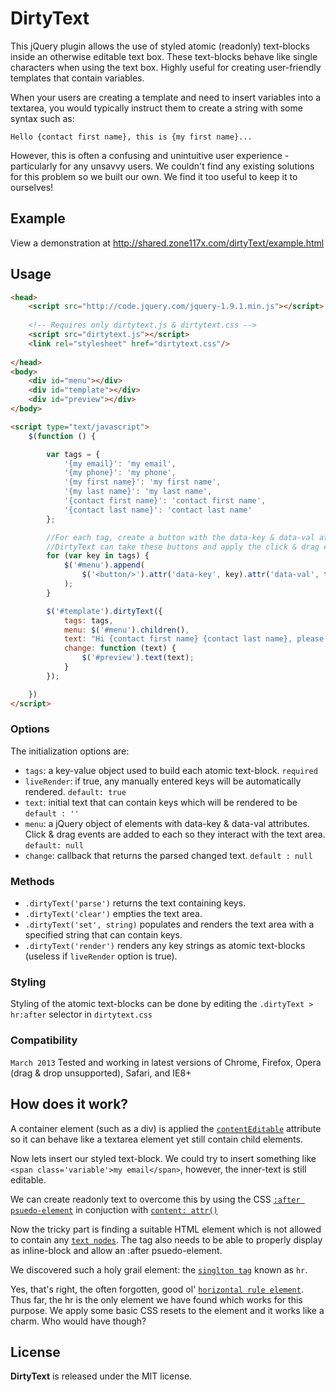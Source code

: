 DirtyText
=========

This jQuery plugin allows the use of styled atomic (readonly) text-blocks inside an otherwise editable text box. These text-blocks behave like single characters when using the text box. Highly useful for creating user-friendly templates that contain variables. 

When your users are creating a template and need to insert variables into a textarea, you would typically instruct them to create a string with some syntax such as:

```
Hello {contact first name}, this is {my first name}...
```
However, this is often a confusing and unintuitive user experience - particularly for any unsavvy users.
We couldn't find any existing solutions for this problem so we built our own. We find it too useful to keep it to ourselves!



Example
-----

View a demonstration at http://shared.zone117x.com/dirtyText/example.html



Usage
-----
```html
<head>
    <script src="http://code.jquery.com/jquery-1.9.1.min.js"></script>
    
    <!-- Requires only dirtytext.js & dirtytext.css -->
    <script src="dirtytext.js"></script>
    <link rel="stylesheet" href="dirtytext.css"/>
    
</head>
<body>
    <div id="menu"></div>
    <div id="template"></div>
    <div id="preview"></div>
</body>

<script type="text/javascript">
    $(function () {

        var tags = {
            '{my email}': 'my email',
            '{my phone}': 'my phone',
            '{my first name}': 'my first name',
            '{my last name}': 'my last name',
            '{contact first name}': 'contact first name',
            '{contact last name}': 'contact last name'
        };

        //For each tag, create a button with the data-key & data-val attributes used by DirtyText.
        //DirtyText can take these buttons and apply the click & drag events used to interact with the text area
        for (var key in tags) {
            $('#menu').append(
                $('<button/>').attr('data-key', key).attr('data-val', tags[key]).text(tags[key])
            );
        }

        $('#template').dirtyText({
            tags: tags,
            menu: $('#menu').children(),
            text: "Hi {contact first name} {contact last name}, please call me at {my phone}.",
            change: function (text) {
                $('#preview').text(text);
            }
        });

    })
</script>
```



### Options


The initialization options are:

 * ```tags```: a key-value object used to build each atomic text-block. `required`
 * ```liveRender```: if true, any manually entered keys will be automatically rendered. `default: true`
 * ```text```: initial text that can contain keys which will be rendered to be  `default : ''`
 * ```menu```: a jQuery object of elements with data-key & data-val attributes. Click & drag events are added to each so they interact with the text area. `default: null`
 * ```change```: callback that returns the parsed changed text. `default : null`



### Methods

 * ```.dirtyText('parse')``` returns the text containing keys.
 * ```.dirtyText('clear')``` empties the text area.
 * ```.dirtyText('set', string)``` populates and renders the text area with a specified string that can contain keys.
 * ```.dirtyText('render')``` renders any key strings as atomic text-blocks (useless if `liveRender` option is true).



### Styling

Styling of the atomic text-blocks can be done by editing the `.dirtyText > hr:after` selector in `dirtytext.css`



### Compatibility

`March 2013` Tested and working in latest versions of Chrome, Firefox, Opera (drag & drop unsupported), Safari, and IE8+





How does it work?
-----

A container element (such as a div) is applied the [`contentEditable`](https://developer.mozilla.org/en-US/docs/HTML/Content_Editable) attribute so it can behave like a textarea element yet still contain child elements. 

Now lets insert our styled text-block. We could try to insert something like `<span class='variable'>my email</span>`, however, the inner-text is still editable. 

We can create readonly text to overcome this by using the CSS [`:after psuedo-element`](https://developer.mozilla.org/en-US/docs/CSS/::after) in conjuction with [`content: attr()`](https://developer.mozilla.org/en-US/docs/CSS/attr)

Now the tricky part is finding a suitable HTML element which is not allowed to contain any [`text nodes`](https://developer.mozilla.org/en-US/docs/Whitespace_in_the_DOM). 
The tag also needs to be able to properly display as inline-block and allow an :after psuedo-element. 

We discovered such a holy grail element: the [`singlton tag`](http://webdesign.about.com/od/htmltags/qt/html-void-elements.htm) known as `hr`.

Yes, that's right, the often forgotten, good ol' [`horizontal rule element`](https://developer.mozilla.org/en-US/docs/HTML/Element/hr). 
Thus far, the hr is the only element we have found which works for this purpose. We apply some basic CSS resets to the element and it works like a charm. Who would have though? 




License
-----

__DirtyText__ is released under the MIT license.
